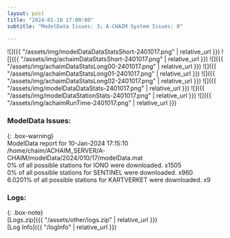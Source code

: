 ```yaml
---
layout: post
title: "2024-01-10 17:00:00"
subtitle: "ModelData Issues: 3; A-CHAIM System Issues: 0"

---
```


![]({{ "/assets/img/modelDataDataStatsShort-2401017.png" | relative_url }})
![]({{ "/assets/img/achaimDataStatsShort-2401017.png" | relative_url }})
![]({{ "/assets/img/achaimDataStatsLong00-2401017.png" | relative_url }})
![]({{ "/assets/img/achaimDataStatsLong01-2401017.png" | relative_url }})
![]({{ "/assets/img/achaimDataStatsLong02-2401017.png" | relative_url }})
![]({{ "/assets/img/modelDataDataStats-2401017.png" | relative_url }})
![]({{ "/assets/img/modelDataStationStats-2401017.png" | relative_url }})
![]({{ "/assets/img/achaimRunTime-2401017.png" | relative_url }})


### ModelData Issues:  
  
{: .box-warning}  
 ModelData report for 10-Jan-2024 17:15:10   
 /home/chaim/ACHAIM_SERVER/A-CHAIM/modelData/2024/010/17/modelData.mat   
 0% of all possible stations for IONO were downloaded. x1505   
 0% of all possible stations for SENTINEL were downloaded. x960   
 6.0201% of all possible stations for KARTVERKET were downloaded. x9   
  


### Logs:  
  
{: .box-note}  
[Logs.zip]({{ "/assets/other/logs.zip" | relative_url }})  
[Log Info]({{ "/logInfo" | relative_url }})  

